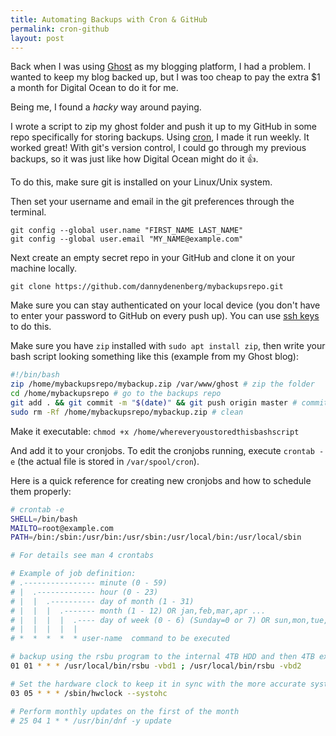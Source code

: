 ```yaml
---
title: Automating Backups with Cron & GitHub
permalink: cron-github
layout: post
---
```


Back when I was using [Ghost](https://ghost.org/) as my blogging platform, I had a problem. I wanted to keep my blog backed up, but I was too cheap to pay the extra \$1 a month for Digital Ocean to do it for me.

Being me, I found a _hacky_ way around paying.

I wrote a script to zip my ghost folder and push it up to my GitHub in some repo specifically for storing backups. Using [cron](https://en.wikipedia.org/wiki/Cron), I made it run weekly. It worked great! With git's version control, I could go through my previous backups, so it was just like how Digital Ocean might do it 👍. <!--more-->

To do this, make sure git is installed on your Linux/Unix system.

Then set your username and email in the git preferences through the terminal.

```
git config --global user.name "FIRST_NAME LAST_NAME"
git config --global user.email "MY_NAME@example.com"
```

Next create an empty secret repo in your GitHub and clone it on your machine locally.

```
git clone https://github.com/dannydenenberg/mybackupsrepo.git
```

Make sure you can stay authenticated on your local device (you don't have to enter your password to GitHub on every push up). You can use [ssh keys](https://help.github.com/en/articles/connecting-to-github-with-ssh) to do this.

Make sure you have `zip` installed with `sudo apt install zip`, then write your bash script looking something like this (example from my Ghost blog):

```bash
#!/bin/bash
zip /home/mybackupsrepo/mybackup.zip /var/www/ghost # zip the folder
cd /home/mybackupsrepo # go to the backups repo
git add . && git commit -m "$(date)" && git push origin master # commit, push
sudo rm -Rf /home/mybackupsrepo/mybackup.zip # clean
```

Make it executable: `chmod +x /home/whereveryoustoredthisbashscript`

And add it to your cronjobs. To edit the cronjobs running, execute `crontab -e` (the actual file is stored in `/var/spool/cron`).

Here is a quick reference for creating new cronjobs and how to schedule them properly:

```bash
# crontab -e
SHELL=/bin/bash
MAILTO=root@example.com
PATH=/bin:/sbin:/usr/bin:/usr/sbin:/usr/local/bin:/usr/local/sbin

# For details see man 4 crontabs

# Example of job definition:
# .---------------- minute (0 - 59)
# |  .------------- hour (0 - 23)
# |  |  .---------- day of month (1 - 31)
# |  |  |  .------- month (1 - 12) OR jan,feb,mar,apr ...
# |  |  |  |  .---- day of week (0 - 6) (Sunday=0 or 7) OR sun,mon,tue,wed,thu,fri,sat
# |  |  |  |  |
# *  *  *  *  * user-name  command to be executed

# backup using the rsbu program to the internal 4TB HDD and then 4TB external
01 01 * * * /usr/local/bin/rsbu -vbd1 ; /usr/local/bin/rsbu -vbd2

# Set the hardware clock to keep it in sync with the more accurate system clock
03 05 * * * /sbin/hwclock --systohc

# Perform monthly updates on the first of the month
# 25 04 1 * * /usr/bin/dnf -y update
```
